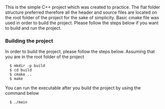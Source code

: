 This is the simple C++ project which was created to practice. The flat folder structure preferred therefore all the header and source files are located on the root folder of the project for the sake of simplicity. Basic cmake file was used in order to build the project. Please follow the steps below if you want to build and run the project.

### Building the project

In order to build the project, please follow the steps below. Assuming that you are in the root folder of the project

      $ mkdir -p build
      $ cd build
      $ cmake ..
      $ make

You can run the executable after you build the project by using the command below

      $ ./main


